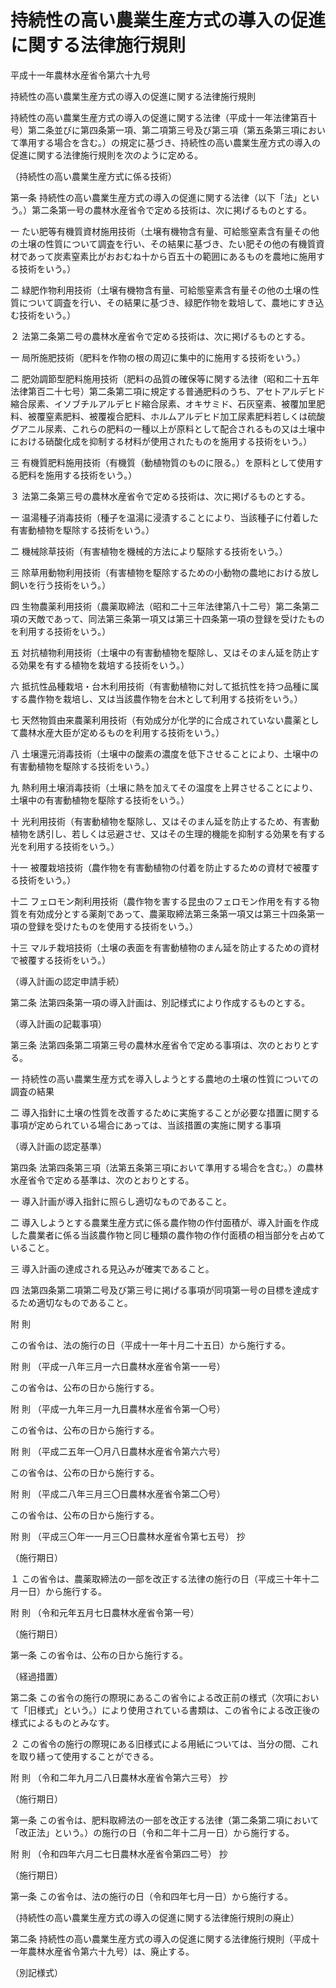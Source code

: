 # 持続性の高い農業生産方式の導入の促進に関する法律施行規則

平成十一年農林水産省令第六十九号

持続性の高い農業生産方式の導入の促進に関する法律施行規則

持続性の高い農業生産方式の導入の促進に関する法律（平成十一年法律第百十号）第二条並びに第四条第一項、第二項第三号及び第三項（第五条第三項において準用する場合を含む。）の規定に基づき、持続性の高い農業生産方式の導入の促進に関する法律施行規則を次のように定める。

（持続性の高い農業生産方式に係る技術）

第一条 持続性の高い農業生産方式の導入の促進に関する法律（以下「法」という。）第二条第一号の農林水産省令で定める技術は、次に掲げるものとする。

一 たい肥等有機質資材施用技術（土壌有機物含有量、可給態窒素含有量その他の土壌の性質について調査を行い、その結果に基づき、たい肥その他の有機質資材であって炭素窒素比がおおむね十から百五十の範囲にあるものを農地に施用する技術をいう。）

二 緑肥作物利用技術（土壌有機物含有量、可給態窒素含有量その他の土壌の性質について調査を行い、その結果に基づき、緑肥作物を栽培して、農地にすき込む技術をいう。）

２ 法第二条第二号の農林水産省令で定める技術は、次に掲げるものとする。

一 局所施肥技術（肥料を作物の根の周辺に集中的に施用する技術をいう。）

二 肥効調節型肥料施用技術（肥料の品質の確保等に関する法律（昭和二十五年法律第百二十七号）第二条第二項に規定する普通肥料のうち、アセトアルデヒド縮合尿素、イソブチルアルデヒド縮合尿素、オキサミド、石灰窒素、被覆加里肥料、被覆窒素肥料、被覆複合肥料、ホルムアルデヒド加工尿素肥料若しくは硫酸グアニル尿素、これらの肥料の一種以上が原料として配合されるもの又は土壌中における硝酸化成を抑制する材料が使用されたものを施用する技術をいう。）

三 有機質肥料施用技術（有機質（動植物質のものに限る。）を原料として使用する肥料を施用する技術をいう。）

３ 法第二条第三号の農林水産省令で定める技術は、次に掲げるものとする。

一 温湯種子消毒技術（種子を温湯に浸漬することにより、当該種子に付着した有害動植物を駆除する技術をいう。）

二 機械除草技術（有害植物を機械的方法により駆除する技術をいう。）

三 除草用動物利用技術（有害植物を駆除するための小動物の農地における放し飼いを行う技術をいう。）

四 生物農薬利用技術（農薬取締法（昭和二十三年法律第八十二号）第二条第二項の天敵であって、同法第三条第一項又は第三十四条第一項の登録を受けたものを利用する技術をいう。）

五 対抗植物利用技術（土壌中の有害動植物を駆除し、又はそのまん延を防止する効果を有する植物を栽培する技術をいう。）

六 抵抗性品種栽培・台木利用技術（有害動植物に対して抵抗性を持つ品種に属する農作物を栽培し、又は当該農作物を台木として利用する技術をいう。）

七 天然物質由来農薬利用技術（有効成分が化学的に合成されていない農薬として農林水産大臣が定めるものを利用する技術をいう。）

八 土壌還元消毒技術（土壌中の酸素の濃度を低下させることにより、土壌中の有害動植物を駆除する技術をいう。）

九 熱利用土壌消毒技術（土壌に熱を加えてその温度を上昇させることにより、土壌中の有害動植物を駆除する技術をいう。）

十 光利用技術（有害動植物を駆除し、又はそのまん延を防止するため、有害動植物を誘引し、若しくは忌避させ、又はその生理的機能を抑制する効果を有する光を利用する技術をいう。）

十一 被覆栽培技術（農作物を有害動植物の付着を防止するための資材で被覆する技術をいう。）

十二 フェロモン剤利用技術（農作物を害する昆虫のフェロモン作用を有する物質を有効成分とする薬剤であって、農薬取締法第三条第一項又は第三十四条第一項の登録を受けたものを使用する技術をいう。）

十三 マルチ栽培技術（土壌の表面を有害動植物のまん延を防止するための資材で被覆する技術をいう。）

（導入計画の認定申請手続）

第二条 法第四条第一項の導入計画は、別記様式により作成するものとする。

（導入計画の記載事項）

第三条 法第四条第二項第三号の農林水産省令で定める事項は、次のとおりとする。

一 持続性の高い農業生産方式を導入しようとする農地の土壌の性質についての調査の結果

二 導入指針に土壌の性質を改善するために実施することが必要な措置に関する事項が定められている場合にあっては、当該措置の実施に関する事項

（導入計画の認定基準）

第四条 法第四条第三項（法第五条第三項において準用する場合を含む。）の農林水産省令で定める基準は、次のとおりとする。

一 導入計画が導入指針に照らし適切なものであること。

二 導入しようとする農業生産方式に係る農作物の作付面積が、導入計画を作成した農業者に係る当該農作物と同じ種類の農作物の作付面積の相当部分を占めていること。

三 導入計画の達成される見込みが確実であること。

四 法第四条第二項第二号及び第三号に掲げる事項が同項第一号の目標を達成するため適切なものであること。

附 則

この省令は、法の施行の日（平成十一年十月二十五日）から施行する。

附 則 （平成一八年三月一六日農林水産省令第一一号）

この省令は、公布の日から施行する。

附 則 （平成一九年三月一九日農林水産省令第一〇号）

この省令は、公布の日から施行する。

附 則 （平成二五年一〇月八日農林水産省令第六六号）

この省令は、公布の日から施行する。

附 則 （平成二八年三月三〇日農林水産省令第二〇号）

この省令は、公布の日から施行する。

附 則 （平成三〇年一一月三〇日農林水産省令第七五号） 抄

（施行期日）

１ この省令は、農薬取締法の一部を改正する法律の施行の日（平成三十年十二月一日）から施行する。

附 則 （令和元年五月七日農林水産省令第一号）

（施行期日）

第一条 この省令は、公布の日から施行する。

（経過措置）

第二条 この省令の施行の際現にあるこの省令による改正前の様式（次項において「旧様式」という。）により使用されている書類は、この省令による改正後の様式によるものとみなす。

２ この省令の施行の際現にある旧様式による用紙については、当分の間、これを取り繕って使用することができる。

附 則 （令和二年九月二八日農林水産省令第六三号） 抄

（施行期日）

第一条 この省令は、肥料取締法の一部を改正する法律（第二条第二項において「改正法」という。）の施行の日（令和二年十二月一日）から施行する。

附 則 （令和四年六月二七日農林水産省令第四二号） 抄

（施行期日）

第一条 この省令は、法の施行の日（令和四年七月一日）から施行する。

（持続性の高い農業生産方式の導入の促進に関する法律施行規則の廃止）

第二条 持続性の高い農業生産方式の導入の促進に関する法律施行規則（平成十一年農林水産省令第六十九号）は、廃止する。

（別記様式）

[](/./pict/2FH00000025277.pdf)
